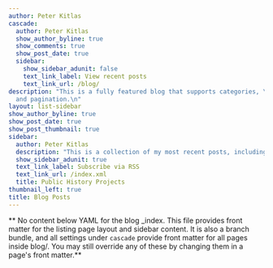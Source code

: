 ```yaml
---
author: Peter Kitlas
cascade:
  author: Peter Kitlas
  show_author_byline: true
  show_comments: true
  show_post_date: true
  sidebar:
    show_sidebar_adunit: false
    text_link_label: View recent posts
    text_link_url: /blog/
description: "This is a fully featured blog that supports categories, \ntags, series,
  and pagination.\n"
layout: list-sidebar
show_author_byline: true
show_post_date: true
show_post_thumbnail: true
sidebar:
  author: Peter Kitlas
  description: "This is a collection of my most recent posts, including links to the Spain North Africa's Bulletin and updates about my current network analysis project on eighteenth-century Muslim diplomats."
  show_sidebar_adunit: true
  text_link_label: Subscribe via RSS
  text_link_url: /index.xml
  title: Public History Projects
thumbnail_left: true
title: Blog Posts
---
```


** No content below YAML for the blog _index. This file provides front matter for the listing page layout and sidebar content. It is also a branch bundle, and all settings under `cascade` provide front matter for all pages inside blog/. You may still override any of these by changing them in a page's front matter.**
